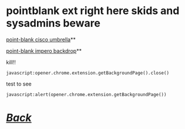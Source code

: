 # pointblank ext right here skids and sysadmins beware

   
[point-blank cisco umbrella](https://tinyurl.com/goofumbrella)**
  
    
[point-blank impero backdrop](https://tinyurl.com/goofimpero)**


kill!! 

```javascript:opener.chrome.extension.getBackgroundPage().close()```


test to see 

```javascript:alert(opener.chrome.extension.getBackgroundPage())```









# ***[Back](https://acevault.github.io/)***
